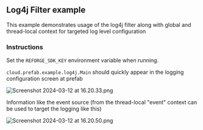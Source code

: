 ## Log4j Filter example

This example demonstrates usage of the log4j filter along with global and thread-local context for targeted log level configuration

### Instructions

Set the `REFORGE_SDK_KEY` environment variable when running. 

`cloud.prefab.example.log4j.Main` should quickly appear in the logging configuration screen at prefab 

![Screenshot 2024-03-12 at 16.20.33.png](../../../../../../../images/Screenshot%202024-03-12%20at%2016.20.33.png)

Information like the event source (from the thread-local "event" context can be used to target the logging like this)

![Screenshot 2024-03-12 at 16.20.50.png](../../../../../../../images/Screenshot%202024-03-12%20at%2016.20.50.png)